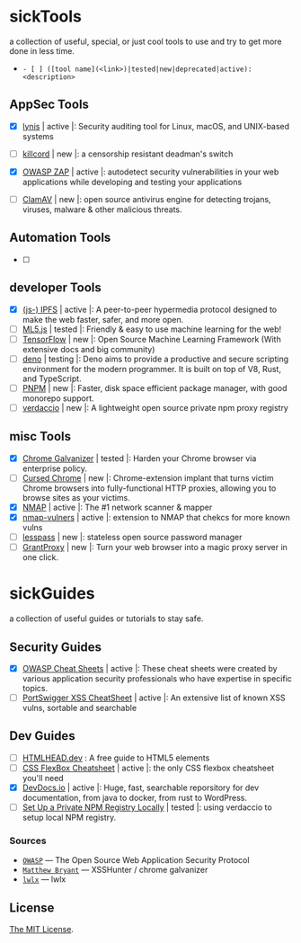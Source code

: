 # sickTools
a collection of useful, special, or just cool tools to use and try to get more done in less time.

- `- [ ] ([tool name](<link>)|tested|new|deprecated|active): <description> `


## AppSec Tools
- [x] [lynis](https://github.com/CISOfy/lynis) | active |: Security auditing tool for Linux, macOS, and UNIX-based systems
- [ ] [killcord](https://github.com/nomasters/killcord) | new |: a censorship resistant deadman's switch
- [x] [OWASP ZAP](https://github.com/zaproxy/zaproxy) | active |: autodetect security vulnerabilities in your web applications while developing and testing your applications
- [ ] [ClamAV](https://github.com/Cisco-Talos/clamav-faq) | new |: open source antivirus engine for detecting trojans, viruses, malware & other malicious threats.


## Automation Tools
- [ ]


## developer Tools
- [x] [(js-) IPFS](https://github.com/ipfs/js-ipfs) | active |: A peer-to-peer hypermedia protocol
designed to make the web faster, safer, and more open.
- [ ] [ML5.js](https://github.com/ml5js/ml5-library) | tested |: Friendly & easy to use machine learning for the web!
- [ ] [TensorFlow](https://github.com/tensorflow) | new |: Open Source Machine Learning Framework (With extensive docs and big community)
- [ ] [deno](https://github.com/denoland/deno) | testing |: Deno aims to provide a productive and secure scripting environment for the modern programmer. It is built on top of V8, Rust, and TypeScript.
- [ ] [PNPM](https://github.com/pnpm/pnpm) | new |: Faster, disk space efficient package manager, with good monorepo support.
- [ ] [verdaccio](https://verdaccio.org/) | new |: A lightweight open source private npm proxy registry

## misc Tools
- [x] [Chrome Galvanizer](https://thehackerblog.com/galvanizer/) | tested |: Harden your Chrome browser via enterprise policy.
- [ ] [Cursed Chrome](https://github.com/mandatoryprogrammer/CursedChrome) | new |: Chrome-extension implant that turns victim Chrome browsers into fully-functional HTTP proxies, allowing you to browse sites as your victims.
- [x] [NMAP](https://github.com/nmap/nmap) | active |: The #1 network scanner & mapper
- [x] [nmap-vulners](https://github.com/vulnersCom/nmap-vulners) | active |: extension to NMAP that chekcs for more known vulns
- [ ] [lesspass](https://github.com/lesspass/lesspass) | new |: stateless open source password manager
- [ ] [GrantProxy](https://grantproxy.com/) | new |: Turn your web browser into a magic proxy server in one click.

# sickGuides
a collection of useful guides or tutorials to stay safe.

## Security Guides
- [x] [OWASP Cheat Sheets](https://cheatsheetseries.owasp.org/) | active |: These cheat sheets were created by various application security professionals who have expertise in specific topics.
- [ ] [PortSwigger XSS CheatSheet](https://portswigger.net/web-security/cross-site-scripting/cheat-sheet) | active |: An extensive list of known XSS vulns, sortable and searchable

## Dev Guides
- [ ] [HTMLHEAD.dev](https://htmlhead.dev/) : A free guide to HTML5 <head> elements
- [ ] [CSS FlexBox Cheatsheet](https://css-tricks.com/snippets/css/a-guide-to-flexbox/) | active |: the only CSS flexbox cheatsheet you'll need
- [x] [DevDocs.io](https://devdocs.io/) | active |: Huge, fast, searchable reporsitory for dev documentation, from java to docker, from rust to WordPress.
 - [ ] [Set Up a Private NPM Registry Locally](https://blog.bitsrc.io/how-to-set-up-a-private-npm-registry-locally-1065e6790796) | tested |: using verdaccio to setup local NPM registry.

### Sources

- [`OWASP`](https://owasp.org/) — The Open Source Web Application Security Protocol
- [`Matthew Bryant`](https://github.com/mandatoryprogrammer/) — XSSHunter / chrome galvanizer
- [`lwlx`](https://skills.rendered.ch) — lwlx


## License

[The MIT License](LICENSE).
